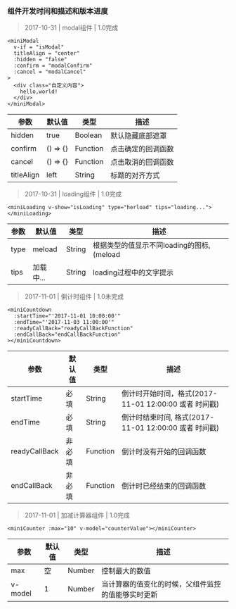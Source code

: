 ### 组件开发时间和描述和版本进度

>2017-10-31 | modal组件 | 1.0完成

```
<miniModal
  v-if = "isModal"
  titleAlign = "center"
  :hidden = "false"
  :confirm = "modalConfirm"
  :cancel = "modalCancel"
>
  <div class="自定义内容">
    hello,world!
  </div>
</miniModal>

```
参数|默认值|类型|描述
-|-|-|-
hidden|true|Boolean|默认隐藏底部遮罩
confirm|() => {}|Function|点击确定的回调函数
cancel|() => {}|Function|点击取消的回调函数
titleAlign|left|String|标题的对齐方式

>2017-10-31 | loading组件 | 1.0完成

```
<miniLoading v-show="isLoading" type="herload" tips="loading..."></miniLoading>

```
参数|默认值|类型|描述
-|-|-|-
type|meload|String|根据类型的值显示不同loading的图标, (meload|yourload|herload)
tips|加载中...|String|loading过程中的文字提示

>2017-11-01 | 倒计时组件 | 1.0未完成

```
<miniCountdown
  :startTime="'2017-11-01 10:00:00'"
  :endTime="'2017-11-03 11:00:00'"
  :readyCallBack="readyCallBackFunction"
  :endCallBack="endCallBackFunction"
></miniCountdown>

```
参数|默认值|类型|描述
-|-|-|-
startTime|必填|String|倒计时开始时间，格式(2017-11-01 12:00:00 或者 时间戳)
endTime|必填|String|倒计时结束时间, 格式(2017-11-01 12:00:00 或者 时间戳)
readyCallBack|非必填|Function|倒计时没有开始的回调函数
endCallBack|非必填|Function|倒计时已经结束的回调函数

>2017-11-01 | 加减计算器组件 | 1.0完成

```
<miniCounter :max="10" v-model="counterValue"></miniCounter>

```
参数|默认值|类型|描述
-|-|-|-
max|空|Number|控制最大的数值
v-model|1|Number|当计算器的值变化的时候，父组件监控的值能够实时更新
